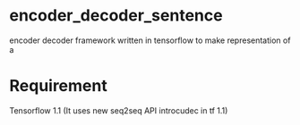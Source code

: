 # encoder_decoder_sentence
encoder decoder framework written in tensorflow to make representation of a 

# Requirement

Tensorflow 1.1 (It uses new seq2seq API introcudec in tf 1.1)


